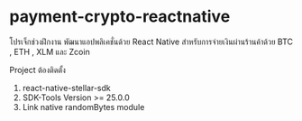 # payment-crypto-reactnative
โปรเจ็กช่วงฝึกงาน พัฒนาแอปพลิเคชั่นด้วย React Native สำหรับการจ่ายเงินผ่านร้านค้าด้วย BTC , ETH , XLM และ Zcoin

Project ต้องติดตั้ง 
1. react-native-stellar-sdk
2. SDK-Tools Version >= 25.0.0
3. Link native randomBytes module
